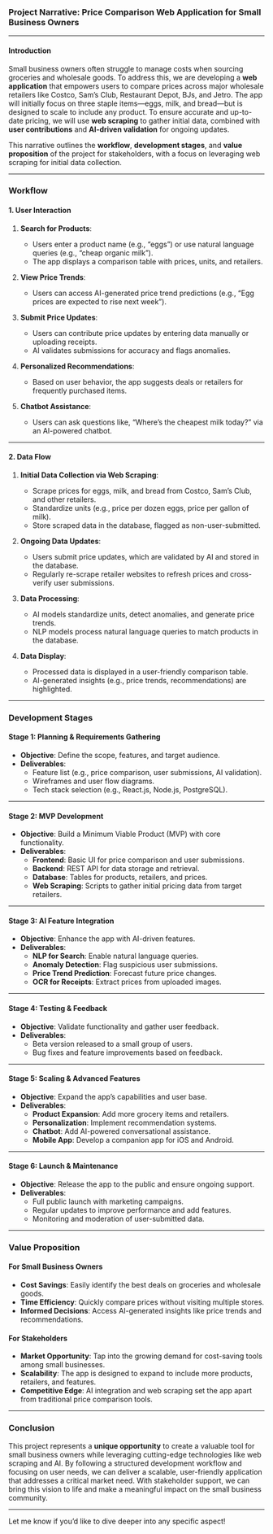 ### **Project Narrative: Price Comparison Web Application for Small Business Owners**

---

#### **Introduction**
Small business owners often struggle to manage costs when sourcing groceries and wholesale goods. To address this, we are developing a **web application** that empowers users to compare prices across major wholesale retailers like Costco, Sam’s Club, Restaurant Depot, BJs, and Jetro. The app will initially focus on three staple items—eggs, milk, and bread—but is designed to scale to include any product. To ensure accurate and up-to-date pricing, we will use **web scraping** to gather initial data, combined with **user contributions** and **AI-driven validation** for ongoing updates.

This narrative outlines the **workflow**, **development stages**, and **value proposition** of the project for stakeholders, with a focus on leveraging web scraping for initial data collection.

---

### **Workflow**

#### **1. User Interaction**
1. **Search for Products**:  
   - Users enter a product name (e.g., “eggs”) or use natural language queries (e.g., “cheap organic milk”).  
   - The app displays a comparison table with prices, units, and retailers.  

2. **View Price Trends**:  
   - Users can access AI-generated price trend predictions (e.g., “Egg prices are expected to rise next week”).  

3. **Submit Price Updates**:  
   - Users can contribute price updates by entering data manually or uploading receipts.  
   - AI validates submissions for accuracy and flags anomalies.  

4. **Personalized Recommendations**:  
   - Based on user behavior, the app suggests deals or retailers for frequently purchased items.  

5. **Chatbot Assistance**:  
   - Users can ask questions like, “Where’s the cheapest milk today?” via an AI-powered chatbot.  

---

#### **2. Data Flow**
1. **Initial Data Collection via Web Scraping**:  
   - Scrape prices for eggs, milk, and bread from Costco, Sam’s Club, and other retailers.  
   - Standardize units (e.g., price per dozen eggs, price per gallon of milk).  
   - Store scraped data in the database, flagged as non-user-submitted.  

2. **Ongoing Data Updates**:  
   - Users submit price updates, which are validated by AI and stored in the database.  
   - Regularly re-scrape retailer websites to refresh prices and cross-verify user submissions.  

3. **Data Processing**:  
   - AI models standardize units, detect anomalies, and generate price trends.  
   - NLP models process natural language queries to match products in the database.  

4. **Data Display**:  
   - Processed data is displayed in a user-friendly comparison table.  
   - AI-generated insights (e.g., price trends, recommendations) are highlighted.  

---

### **Development Stages**

#### **Stage 1: Planning & Requirements Gathering**
- **Objective**: Define the scope, features, and target audience.  
- **Deliverables**:  
  - Feature list (e.g., price comparison, user submissions, AI validation).  
  - Wireframes and user flow diagrams.  
  - Tech stack selection (e.g., React.js, Node.js, PostgreSQL).  

---

#### **Stage 2: MVP Development**
- **Objective**: Build a Minimum Viable Product (MVP) with core functionality.  
- **Deliverables**:  
  - **Frontend**: Basic UI for price comparison and user submissions.  
  - **Backend**: REST API for data storage and retrieval.  
  - **Database**: Tables for products, retailers, and prices.  
  - **Web Scraping**: Scripts to gather initial pricing data from target retailers.  

---

#### **Stage 3: AI Feature Integration**
- **Objective**: Enhance the app with AI-driven features.  
- **Deliverables**:  
  - **NLP for Search**: Enable natural language queries.  
  - **Anomaly Detection**: Flag suspicious user submissions.  
  - **Price Trend Prediction**: Forecast future price changes.  
  - **OCR for Receipts**: Extract prices from uploaded images.  

---

#### **Stage 4: Testing & Feedback**
- **Objective**: Validate functionality and gather user feedback.  
- **Deliverables**:  
  - Beta version released to a small group of users.  
  - Bug fixes and feature improvements based on feedback.  

---

#### **Stage 5: Scaling & Advanced Features**
- **Objective**: Expand the app’s capabilities and user base.  
- **Deliverables**:  
  - **Product Expansion**: Add more grocery items and retailers.  
  - **Personalization**: Implement recommendation systems.  
  - **Chatbot**: Add AI-powered conversational assistance.  
  - **Mobile App**: Develop a companion app for iOS and Android.  

---

#### **Stage 6: Launch & Maintenance**
- **Objective**: Release the app to the public and ensure ongoing support.  
- **Deliverables**:  
  - Full public launch with marketing campaigns.  
  - Regular updates to improve performance and add features.  
  - Monitoring and moderation of user-submitted data.  

---

### **Value Proposition**

#### **For Small Business Owners**
- **Cost Savings**: Easily identify the best deals on groceries and wholesale goods.  
- **Time Efficiency**: Quickly compare prices without visiting multiple stores.  
- **Informed Decisions**: Access AI-generated insights like price trends and recommendations.  

#### **For Stakeholders**
- **Market Opportunity**: Tap into the growing demand for cost-saving tools among small businesses.  
- **Scalability**: The app is designed to expand to include more products, retailers, and features.  
- **Competitive Edge**: AI integration and web scraping set the app apart from traditional price comparison tools.  

---

### **Conclusion**
This project represents a **unique opportunity** to create a valuable tool for small business owners while leveraging cutting-edge technologies like web scraping and AI. By following a structured development workflow and focusing on user needs, we can deliver a scalable, user-friendly application that addresses a critical market need. With stakeholder support, we can bring this vision to life and make a meaningful impact on the small business community.  

--- 

Let me know if you’d like to dive deeper into any specific aspect!